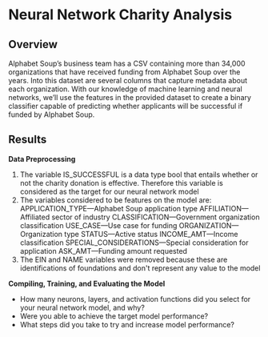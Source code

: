 # Neural Network Charity Analysis

## Overview
Alphabet Soup’s business team has a CSV containing more than 34,000 organizations that have received funding from Alphabet Soup over the years. Into this dataset are several columns that capture metadata about each organization. With our knowledge of machine learning and neural networks, we’ll use the features in the provided dataset to create a binary classifier capable of predicting whether applicants will be successful if funded by Alphabet Soup.

## Results
**Data Preprocessing**
1. The variable IS_SUCCESSFUL is a data type bool that entails whether or not the charity donation is effective. Therefore this variable is considered as the target for our neural network model
2. The variables considered to be features on the model are:
    APPLICATION_TYPE—Alphabet Soup application type
    AFFILIATION—Affiliated sector of industry
    CLASSIFICATION—Government organization classification
    USE_CASE—Use case for funding
    ORGANIZATION—Organization type
    STATUS—Active status
    INCOME_AMT—Income classification
    SPECIAL_CONSIDERATIONS—Special consideration for application
    ASK_AMT—Funding amount requested
4. The EIN and NAME variables were removed because these are identifications of foundations and don't represent any value to the model

**Compiling, Training, and Evaluating the Model**
  - How many neurons, layers, and activation functions did you select for your neural network model, and why?
  - Were you able to achieve the target model performance?
  - What steps did you take to try and increase model performance?
